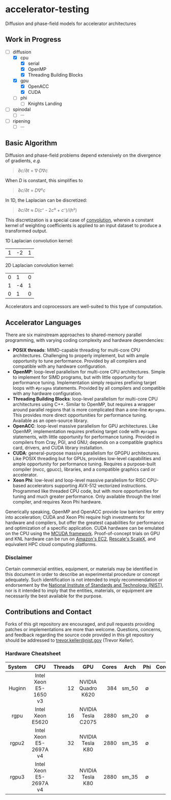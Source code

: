 # accelerator-testing

Diffusion and phase-field models for accelerator architectures

## Work in Progress

 - [ ] diffusion
   - [x] cpu
     - [x] serial
     - [x] OpenMP
     - [x] Threading Building Blocks
   - [x] gpu
     - [x] OpenACC
     - [x] CUDA
   - [ ] phi
     - [ ] Knights Landing
 - [ ] spinodal
   - [ ] &middot;&middot;&middot;
 - [ ] ripening
   - [ ] &middot;&middot;&middot;

## Basic Algorithm

Diffusion and phase-field problems depend extensively on the divergence of gradients, *e.g.*
> &part;*c*/&part;*t* = &nabla;&middot;*D*&nabla;*c*

When *D* is constant, this simplifies to
> &part;*c*/&part;*t* = *D*&nabla;&sup2;*c*

In 1D, the Laplacian can be discretized:
> &part;*c*/&part;*t* &asymp; *D*(*c*&#8314; - 2*c*&#8304; + *c*&#8315;)/(*h*&sup2;)

This discretization is a special case of [convolution](https://en.wikipedia.org/wiki/Discrete_Laplace_operator#Image_Processing),
wherein a constant kernel of weighting coefficients is applied to an input dataset to produce a transformed output.

1D Laplacian convolution kernel:
<table>
  <tr>
    <td>1</td>
    <td>-2</td>
    <td>1</td>
  </tr>
</table>

2D Laplacian convolution kernel:
<table>
  <tr>
    <td>0</td>
    <td>1</td>
    <td>0</td>
  </tr>
  <tr>
    <td>1</td>
    <td>-4</td>
    <td>1</td>
  </tr>
  <tr>
    <td>0</td>
    <td>1</td>
    <td>0</td>
  </tr>
</table>

Accelerators and coprocessors are well-suited to this type of computation.

## Accelerator Languages

There are six mainstream approaches to shared-memory parallel programming,
with varying coding complexity and hardware dependencies:

 * **POSIX threads**: MIMD-capable threading for multi-core CPU architectures.
   Challenging to properly implement, but with ample opportunity to tune performance.
   Provided by all compilers and compatible with any hardware configuration.
 * **OpenMP**: loop-level parallelism for multi-core CPU architectures.
   Simple to implement for SIMD programs, but with little opportunity for performance tuning.
   Implementation simply requires prefixing target loops with ```#pragma``` statements.
   Provided by all compilers and compatible with any hardware configuration.
 * **Threading Building Blocks**: loop-level parallelism for multi-core CPU architectures
   using C++. Similar to OpenMP, but requires a wrapper around parallel regions that is
   more complicated than a one-line ```#pragma```. This provides more direct opportunities
   for performance tuning. Available as an open-source library.
 * **OpenACC**: loop-level massive parallelism for GPU architectures.
   Like OpenMP, implementation requires prefixing target code with ```#pragma``` statements,
   with little opportunity for performance tuning. Provided in compilers from Cray, PGI, and GNU;
   depends on a compatible graphics card, drivers, and CUDA library installation.
 * **CUDA**: general-purpose massive parallelism for GPGPU architectures.
   Like POSIX threading but for GPUs, provides low-level capabilities and ample opportunity
   for performance tuning. Requires a purpose-built compiler (nvcc, gpucc), libraries,
   and a compatible graphics card or accelerator.
 * **Xeon Phi**: low-level and loop-level massive parallelism for RISC CPU-based accelerators
   supporting AVX-512 vectorized instructions. Programmed like threaded CPU code,
   but with more opportunities for tuning and much greater performance.
   Only available through the Intel compiler, and requires Xeon Phi hardware.

Generically speaking, OpenMP and OpenACC provide low barriers for entry into acceleration;
CUDA and Xeon Phi require high investments for hardware and compilers, but offer the greatest
capabilities for performance and optimization of a specific application. CUDA hardware can be
emulated on the CPU using the [MCUDA framework](http://impact.crhc.illinois.edu/mcuda.aspx).
Proof-of-concept trials on GPU and KNL hardware can be run on [Amazon's EC2](
https://aws.amazon.com/ec2/Elastic-GPUs/), [Rescale's ScaleX](http://www.rescale.com/products/),
and equivalent HPC cloud computing platforms.

### Disclaimer

Certain commercial entities, equipment, or materials may be identified in this
document in order to describe an experimental procedure or concept adequately.
Such identification is not intended to imply recommendation or endorsement by
the [National Institute of Standards and Technology (NIST)](http://www.nist.gov),
nor is it intended to imply that the entities, materials, or equipment are
necessarily the best available for the purpose.

## Contributions and Contact

Forks of this git repository are encouraged, and pull requests providing patches
or implementations are more than welcome.
Questions, concerns, and feedback regarding the source code provided in this git
repository should be addressed to trevor.keller@nist.gov (Trevor Keller).

### Hardware Cheatsheet

| System | CPU                    | Threads | GPU                | Cores | Arch  | Phi     | Cores   |
| :----: | :--------------------: | ------: | :----------------: | ----: | :---: | :-----: | ------: |
| Huginn | Intel Xeon E5-1650 v3  | 12      | NVIDIA Quadro K620 | 384   | sm_50 | &empty; | &empty; |
| rgpu   | Intel Xeon E5620       | 16      | NVIDIA Tesla C2075 | 2880  | sm_20 | &empty; | &empty; |
| rgpu2  | Intel Xeon E5-2697A v4 | 32      | NVIDIA Tesla K80   | 2880  | sm_35 | &empty; | &empty; |
| rgpu3  | Intel Xeon E5-2697A v4 | 32      | NVIDIA Tesla K80   | 2880  | sm_35 | &empty; | &empty; |
